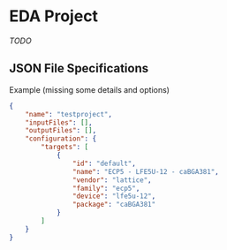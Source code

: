 # EDA Project

_TODO_


## JSON File Specifications

Example (missing some details and options)

```json
{
    "name": "testproject",
    "inputFiles": [],
    "outputFiles": [],
    "configuration": {
        "targets": [
            {
                "id": "default",
                "name": "ECP5 - LFE5U-12 - caBGA381",
                "vendor": "lattice",
                "family": "ecp5",
                "device": "lfe5u-12",
                "package": "caBGA381"
            }
        ]
    }
}
```
